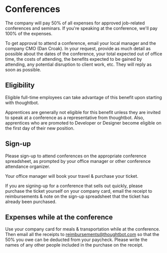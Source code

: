 # Conferences

The company will pay 50% of all expenses for approved job-related conferences and seminars.  If you're speaking at the conference, we'll pay 100% of the expenses.

To get approval to attend a conference, email your local manager and the company CMO (Dan Croak).  In your request, provide as much detail as possible about the dates of the conference, your total expected out of office time, the costs of attending, the benefits expected to be gained by attending, any potential disruption to client work, etc.  They will reply as soon as possible.

## Eligibility

Eligible full-time employees can take advantage of this benefit upon starting with thoughtbot.

Apprentices are generally not eligible for this benefit unless they are invited to speak at a conference as a representative from thoughtbot. Also, apprentices who are promoted to Developer or Designer become eligible on the first day of their new position.

## Sign-up

Please sign-up to attend conferences on the appropriate conference spreadsheet, as prompted by your office manager or other conference attendance organizer.

Your office manager will book your travel & purchase your ticket.

If you are signing-up for a conference that sells out quickly, please purchase the ticket yourself on your company card, email the receipt to reimbursements & note on the sign-up spreadsheet that the ticket has already been purchased.

## Expenses while at the conference

Use your company card for meals & transportation while at the conference. Then email all the receipts to reimbursements@thoughtbot.com so that the 50% you owe can be deducted from your paycheck. Please write the names of any other people included in the purchase on the receipt.
